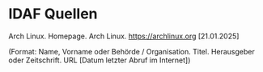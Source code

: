 # IDAF Quellen

Arch Linux. Homepage. Arch Linux. <https://archlinux.org> \[21.01.2025\]

(Format: Name, Vorname oder Behörde / Organisation. Titel. Herausgeber oder Zeitschrift. URL \[Datum letzter Abruf im Internet\])
